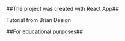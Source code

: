 ##The project was created with React App##

Tutorial from 
Brian Design

##For educational purposes##